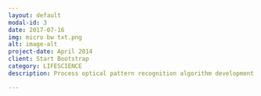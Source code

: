 ```yaml
---
layout: default
modal-id: 3
date: 2017-07-16
img: micro bw txt.png
alt: image-alt
project-date: April 2014
client: Start Bootstrap
category: LIFESCIENCE
description: Process optical pattern recognition algorithm development and machine vision inspection automation, imaging and data processing in the final stages of product development and product introduction in a very competitive automation market. 

---
```


